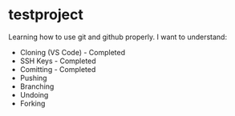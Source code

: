 # testproject
Learning how to use git and github properly.
I want to understand:
- Cloning (VS Code) - Completed
- SSH Keys - Completed
- Comitting - Completed
- Pushing
- Branching
- Undoing
- Forking
